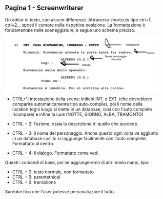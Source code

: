## Pagina 1 - Screenwriterer

Un editor di testo, con alcune differenze. Attraverso shortcuts tipo ctrl+1, ctrl+2... sposti il cursore nella rispettiva posizione. La formattazione è fondamentale nelle sceneggiature, e segue uno schema preciso.

![alt text](Esempi.jpg) 

- CTRL+1: intestazione della scena: indichi INT. o EXT. (che dovrebbero comparire automaticamente tipo auto-compile), poi il nome della location (ogni luogo si mette in un database, così con l'auto complete ricompare) e infine la luce (NOTTE, GIORNO, ALBA, TRAMONTO)
  
- CTRL + 2: l'azione, ossia la descrizione di quello che succede.
  
- CTRL + 3: il nome del personaggio. Anche questo ogni volta va aggiunto in un database così lo si raggiunge facilmente con l'auto complete. Formattato al centro.
  
- CTRL + 4: il dialogo. Formattato come vedi.
  
Questi i comandi di base, poi ne aggiungeremo di altri mano mano, tipo:

- CTRL + 0: testo normale, non formattato
- CTRL + 5: parentethical
- CTRL + 6: transizione

Sarebbe fico che l'user potesse personalizzare il tutto.
